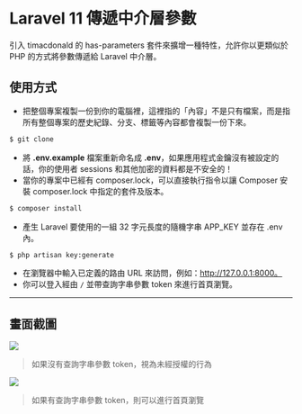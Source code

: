 # Laravel 11 傳遞中介層參數

引入 timacdonald 的 has-parameters 套件來擴增一種特性，允許你以更類似於 PHP 的方式將參數傳遞給 Laravel 中介層。

## 使用方式
- 把整個專案複製一份到你的電腦裡，這裡指的「內容」不是只有檔案，而是指所有整個專案的歷史紀錄、分支、標籤等內容都會複製一份下來。
```sh
$ git clone
```
- 將 __.env.example__ 檔案重新命名成 __.env__，如果應用程式金鑰沒有被設定的話，你的使用者 sessions 和其他加密的資料都是不安全的！
- 當你的專案中已經有 composer.lock，可以直接執行指令以讓 Composer 安裝 composer.lock 中指定的套件及版本。
```sh
$ composer install
```
- 產生 Laravel 要使用的一組 32 字元長度的隨機字串 APP_KEY 並存在 .env 內。
```sh
$ php artisan key:generate
```
- 在瀏覽器中輸入已定義的路由 URL 來訪問，例如：http://127.0.0.1:8000。
- 你可以登入經由 `/` 並帶查詢字串參數 token 來進行首頁瀏覽。

----

## 畫面截圖
![](https://i.imgur.com/JKapdkG.png)
> 如果沒有查詢字串參數 token，視為未經授權的行為

![](https://i.imgur.com/7G4th0h.png)
> 如果有查詢字串參數 token，則可以進行首頁瀏覽
